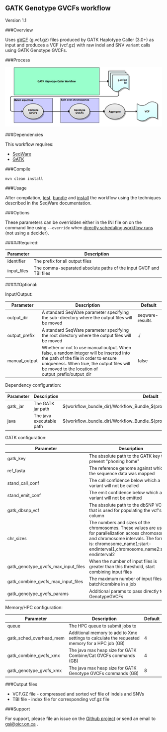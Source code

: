 ## GATK Genotype GVCFs workflow

Version 1.1

###Overview

Uses [gVCF](https://www.broadinstitute.org/gatk/guide/article?id=4017) (g.vcf.gz) files produced by GATK Haplotype Caller (3.0+) as input and produces a VCF (vcf.gz) with raw indel and SNV variant calls using GATK Genotype GVCFs.

###Process

![genotype gvcfs](docs/genotype_gvcfs.png)

###Dependencies

This workflow requires:

* [SeqWare](http://seqware.github.io/)
* [GATK](https://www.broadinstitute.org/gatk/)

###Compile

    mvn clean install

###Usage

After compilation, [test](http://seqware.github.io/docs/3-getting-started/developer-tutorial/#testing-the-workflow), [bundle](http://seqware.github.io/docs/3-getting-started/developer-tutorial/#packaging-the-workflow-into-a-workflow-bundle) and [install](http://seqware.github.io/docs/3-getting-started/admin-tutorial/#how-to-install-a-workflow) the workflow using the techniques described in the SeqWare documentation.

###Options

These parameters can be overridden either in the INI file on on the command line using `--override` when [directly scheduling workflow runs](http://seqware.github.io/docs/3-getting-started/user-tutorial/#listing-available-workflows-and-their-parameters) (not using a decider).

#####Required:

Parameter | Description
---|---
identifier | The prefix for all output files
input_files | The comma-separated absolute paths of the input GVCF and TBI files

#####Optional:

Input/Output:

Parameter | Description | Default
---|---|---
output_dir | A standard SeqWare parameter specifying the sub-directory where the output files will be moved | seqware-results
output_prefix | A standard SeqWare parameter specifying the root directory where the output files will be moved | ./
manual_output | Whether or not to use manual output. When false, a random integer will be inserted into the path of the file in order to ensure uniqueness. When true, the output files will be moved to the location of output_prefix/output_dir | false

Dependency configuration:

Parameter | Description | Default
---|---|---
gatk_jar | The GATK jar path | $\{workflow_bundle_dir}/Workflow_Bundle_$\{project.artifactId}/$\{project.version}/bin/
java | The java executable path | $\{workflow_bundle_dir}/Workflow_Bundle_$\{project.artifactId}/$\{project.version}/bin/

GATK configuration:

Parameter | Description | Default
---|---|---
gatk_key | The absolute path to the GATK key to prevent "phoning home" | /.mounts/labs/PDE/data/gatkAnnotationResources/GATK_public.key
ref_fasta | The reference genome against which the sequence data was mapped | /oicr/data/reference/genomes/homo_sapiens_mc/UCSC/hg19_random/Genomic/references/fasta/original/hg19_random.fa
stand_call_conf	| The call confidence below which a variant will not be called | 30
stand_emit_conf	| The emit confidence below which a variant will not be emitted | 1
gatk_dbsnp_vcf | The absolute path to the dbSNP VCF file that is used for populating the vcf's ID column
chr_sizes | The numbers and sizes of the chromosomes. These values are used for parallelization across chromosomes and chromosome intervals. The format is: chromosome_name1:start-endinterval1,chromosome_name2:start-endinterval2 | chr1,chr2,chr3,chr4,chr5,chr6,chr7,chr8,chr9,chr10,chr11,chr12,chr13,chr14,chr15,chr16,chr17,chr18,chr19,chr20,chr21,chr22,chrX,chrY,chrM
gatk_genotype_gvcfs_max_input_files | When the number of input files is greater than this threshold, start combining input files | 200
gatk_combine_gvcfs_max_input_files | The maximum number of input files to batch/combine in a job | 50
gatk_genotype_gvcfs_params | Additional params to pass directly to GenotypeGVCFs |  

Memory/HPC configuration:

Parameter | Description | Default
---|---|---
queue | The HPC queue to submit jobs to |
gatk_sched_overhead_mem |  Additional memory to add to Xmx settings to calculate the requested memory for a HPC job (GB) | 4
gatk_combine_gvcfs_xmx | The java max heap size for GATK Combine/Cat GVCFs commands (GB) | 4
gatk_genotype_gvcfs_xmx | The java max heap size for GATK Genotype GVCFs commands (GB) | 8

###Output files

* VCF.GZ file - compressed and sorted vcf file of indels and SNVs
* TBI file - index file for corresponding vcf.gz file

###Support

For support, please file an issue on the [Github project](https://github.com/oicr-gsi/gatk3) or send an email to gsi@oicr.on.ca .
